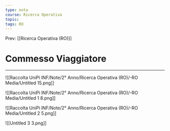```yaml
---
type: nota
course: Ricerca Operativa
topic: 
tags: RO
---
```


Prev: [[Ricerca Operativa (RO)]]

# Commesso Viaggiatore
---

![[Raccolta UniPi INF/Note/2° Anno/Ricerca Operativa (RO)/-RO Media/Untitled 15.png]]

![[Raccolta UniPi INF/Note/2° Anno/Ricerca Operativa (RO)/-RO Media/Untitled 1 8.png]]

![[Raccolta UniPi INF/Note/2° Anno/Ricerca Operativa (RO)/-RO Media/Untitled 2 5.png]]

![[Untitled 3 3.png]]


